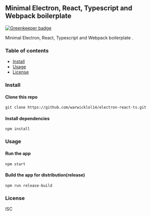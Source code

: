 
## Minimal Electron, React, Typescript and Webpack boilerplate

[![Greenkeeper badge](https://badges.greenkeeper.io/warwicklol14/electron-react-ts.svg)](https://greenkeeper.io/)

Minimal Electron, React, Typescript and Webpack boilerplate .

### Table of contents

* [Install](#install)
* [Usage](#usage)
* [License](#license)

### Install

#### Clone this repo

```
git clone https://github.com/warwicklol14/electron-react-ts.git
```

#### Install dependencies

```
npm install
```

### Usage

#### Run the app

```
npm start
```

#### Build the app for distribution(release)

```
npm run release-build
```

### License

ISC
